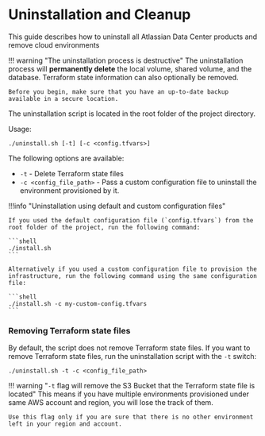 # Uninstallation and Cleanup 

This guide describes how to uninstall all Atlassian Data Center products and remove cloud environments 

!!! warning "The uninstallation process is destructive"
    The uninstallation process will **permanently delete** the local volume, shared volume, and the database. Terraform state information can also optionally be removed.

    Before you begin, make sure that you have an up-to-date backup available in a secure location. 

The uninstallation script is located in the root folder of the project directory.

Usage:

```shell
./uninstall.sh [-t] [-c <config.tfvars>]
```

The following options are available:

- `-t` - Delete Terraform state files
- `-c <config_file_path>` - Pass a custom configuration file to uninstall the environment provisioned by it.

!!!info "Uninstallation using default and custom configuration files"

    If you used the default configuration file (`config.tfvars`) from the root folder of the project, run the following command:

    ```shell
    ./install.sh
    ```

    Alternatively if you used a custom configuration file to provision the infrastructure, run the following command using the same configuration file:

    ```shell
    ./install.sh -c my-custom-config.tfvars
    ```


### Removing Terraform state files

By default, the script does not remove Terraform state files. If you want to remove Terraform state files, run the uninstallation script with the `-t` switch:

```shell 
./uninstall.sh -t -c <config_file_path>
```

!!! warning "`-t` flag will remove the S3 Bucket that the Terraform state file is located"
    This means if you have multiple environments provisioned under same AWS account and region, you will lose the track of them.

    Use this flag only if you are sure that there is no other environment left in your region and account.
